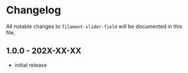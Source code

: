 # Changelog

All notable changes to `filament-slider-field` will be documented in this file.

## 1.0.0 - 202X-XX-XX

- initial release
